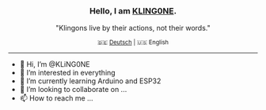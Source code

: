 <div align="center">
  <h3>Hello, I am <a href="https://github.com/KLiNG0NE/">KLING0NE</a>.</h3>
  <p>"Klingons live by their actions, not their words."</p>
  <sub>🇩🇪&nbsp;<a href="https://github.com/KLiNG0NE/KLiNG0NE/blob/main/README_DE.md">Deutsch</a>&nbsp;| 🇺🇸&nbsp;English</sub>
</div>

---

- 👋 Hi, I’m @KLiNG0NE
- 👀 I’m interested in everything
- 🌱 I’m currently learning Arduino and ESP32
- 💞️ I’m looking to collaborate on ...
- 📫 How to reach me ...

<!---
KLiNG0NE/KLiNG0NE is a ✨ special ✨ repository because its `README.md` (this file) appears on your GitHub profile.
You can click the Preview link to take a look at your changes.
--->
